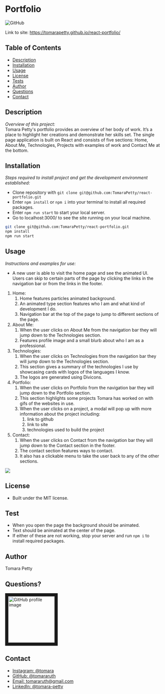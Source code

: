 # Portfolio
![GitHub](https://img.shields.io/badge/license-MIT-green)

Link to site: https://tomarapetty.github.io/react-portfolio/

## Table of Contents
* [Description](#description)
* [Installation](#installation)
* [Usage](#usage)
* [License](#license)
* [Tests](#tests)
* [Author](#author)
* [Questions](#questions)
* [Contact](#contact)


## Description 
*Overview of this project:* <br>
Tomara Petty's portfolio provides an overview of her body of work. It’s a place to highlight her creations and demonstrate her skills set. The single page application is built on React and consists of five sections: Home, About Me, Technologies, Projects with examples of work and Contact Me at the bottom. 

## Installation
*Steps required to install project and get the development environment established:*
* Clone repository with `git clone git@github.com:TomaraPetty/react-portfolio.git`
* Enter `npm install` or `npm i` into your terminal to install all required packages. 
* Enter `npm run start` to start your local server.
* Go to localhost:3000/ to see the site running on your local machine. 

```bash
git clone git@github.com:TomaraPetty/react-portfolio.git
npm install
npm run start
```

## Usage
*Instructions and examples for use:* 
* A new user is able to visit the home page and see the animated UI. Users can skip to certain parts of the page by clicking the links in the navigation bar or from the links in the footer. 
1. Home:
    1. Home features particles animated background. 
    2. An animated type section features who I am and what kind of development I do.   
    3. Navigation bar at the top of the page to jump to different sections of the page. 
2. About Me:
    1. When the user clicks on About Me from the navigation bar they will jump down to the Technologies section.
    2. Features profile image and a small blurb about who I am as a professional. 
2. Technologies:
    1. When the user clicks on Technologies from the navigation bar they will jump down to the Technologies section. 
    2. This section gives a summary of the technologies I use by showcasing cards with logos of the languages I know.
    3. The logos are generated using Divicons. 
3. Portfolio:
    1. When the user clicks on Portfolio from the navigation bar they will jump down to the Portfolio section. 
    2. This section highlights some projects Tomara has worked on with gifs of the websites in use. 
    3. When the user clicks on a project, a modal will pop up with more information about the project including:
        1. link to github
        2. link to site
        3. technologies used to build the project
4. Contact:
    1. When the user clicks on Contact from the navigation bar they will jump down to the Contact section in the footer.
    2. The contact section features ways to contact.
    3. It also has a clickable menu to take the user back to any of the other sections. 

<img src="src/images/portfolio.gif">

## License 
* Built under the MIT license.

## Test
* When you open the page the background should be animated.
* Text should be animated at the center of the page.
* If either of these are not working, stop your server and run `npm i` to install required packages. 

## Author
Tomara Petty 

## Questions?
<p float="left">
<img src="https://avatars0.githubusercontent.com/u/65513543?s=460&u=20bf726727263d5c2cb42b357ae261aff2a38e6e&v=4" alt="GitHub profile image" width="150" border="10">
</p>

## Contact 
<ul>
    <li><a href="https://www.instagram.com/tomara/">Instagram: @tomara</a></li>
    <li><a href="https://github.com/tomararuth">GitHub: @tomararuth</a></li>
    <li><a href="mailto:tomararuth@gmail.com">Email: tomararuth@gmail.com</a></li>
    <li><a href="https://www.linkedin.com/in/tomara-petty/">LinkedIn: @tomara-petty</a></li>
</ul>
